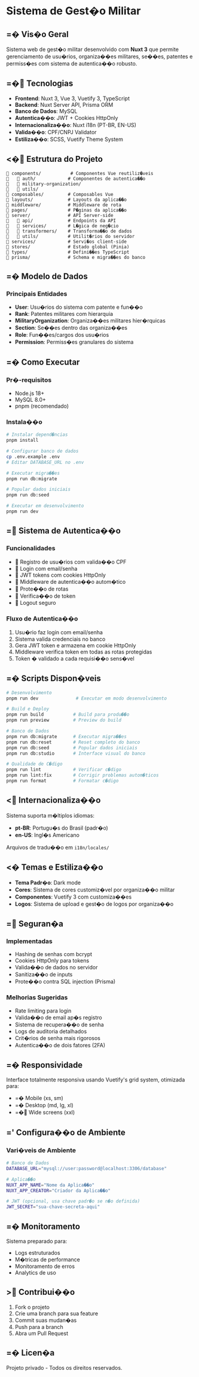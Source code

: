 # Sistema de Gest�o Militar

## =� Vis�o Geral

Sistema web de gest�o militar desenvolvido com **Nuxt 3** que permite gerenciamento de usu�rios, organiza��es militares, se��es, patentes e permiss�es com sistema de autentica��o robusto.

## =� Tecnologias

- **Frontend**: Nuxt 3, Vue 3, Vuetify 3, TypeScript
- **Backend**: Nuxt Server API, Prisma ORM
- **Banco de Dados**: MySQL
- **Autentica��o**: JWT + Cookies HttpOnly
- **Internacionaliza��o**: Nuxt i18n (PT-BR, EN-US)
- **Valida��o**: CPF/CNPJ Validator
- **Estiliza��o**: SCSS, Vuetify Theme System

## <� Estrutura do Projeto

```
   components/           # Componentes Vue reutiliz�veis
      auth/            # Componentes de autentica��o
      military-organization/
      utils/
   composables/         # Composables Vue
   layouts/             # Layouts da aplica��o
   middleware/          # Middleware de rota
   pages/               # P�ginas da aplica��o
   server/              # API Server-side
      api/             # Endpoints da API
      services/        # L�gica de neg�cio
      transformers/    # Transforma��o de dados
      utils/           # Utilit�rios do servidor
   services/            # Servi�os client-side
   stores/              # Estado global (Pinia)
   types/               # Defini��es TypeScript
   prisma/              # Schema e migra��es do banco
```

## =� Modelo de Dados

### Principais Entidades
- **User**: Usu�rios do sistema com patente e fun��o
- **Rank**: Patentes militares com hierarquia
- **MilitaryOrganization**: Organiza��es militares hier�rquicas
- **Section**: Se��es dentro das organiza��es
- **Role**: Fun��es/cargos dos usu�rios
- **Permission**: Permiss�es granulares do sistema

## =� Como Executar

### Pr�-requisitos
- Node.js 18+
- MySQL 8.0+
- pnpm (recomendado)

### Instala��o
```bash
# Instalar depend�ncias
pnpm install

# Configurar banco de dados
cp .env.example .env
# Editar DATABASE_URL no .env

# Executar migra��es
pnpm run db:migrate

# Popular dados iniciais
pnpm run db:seed

# Executar em desenvolvimento
pnpm run dev
```

## = Sistema de Autentica��o

### Funcionalidades
-  Registro de usu�rios com valida��o CPF
-  Login com email/senha
-  JWT tokens com cookies HttpOnly
-  Middleware de autentica��o autom�tico
-  Prote��o de rotas
-  Verifica��o de token
-  Logout seguro

### Fluxo de Autentica��o
1. Usu�rio faz login com email/senha
2. Sistema valida credenciais no banco
3. Gera JWT token e armazena em cookie HttpOnly
4. Middleware verifica token em todas as rotas protegidas
5. Token � validado a cada requisi��o sens�vel

## =� Scripts Dispon�veis

```bash
# Desenvolvimento
pnpm run dev              # Executar em modo desenvolvimento

# Build e Deploy
pnpm run build           # Build para produ��o
pnpm run preview         # Preview do build

# Banco de Dados
pnpm run db:migrate      # Executar migra��es
pnpm run db:reset        # Reset completo do banco
pnpm run db:seed         # Popular dados iniciais
pnpm run db:studio       # Interface visual do banco

# Qualidade de C�digo
pnpm run lint            # Verificar c�digo
pnpm run lint:fix        # Corrigir problemas autom�ticos
pnpm run format          # Formatar c�digo
```

## < Internacionaliza��o

Sistema suporta m�ltiplos idiomas:
- **pt-BR**: Portugu�s do Brasil (padr�o)
- **en-US**: Ingl�s Americano

Arquivos de tradu��o em `i18n/locales/`

## <� Temas e Estiliza��o

- **Tema Padr�o**: Dark mode
- **Cores**: Sistema de cores customiz�vel por organiza��o militar
- **Componentes**: Vuetify 3 com customiza��es
- **Logos**: Sistema de upload e gest�o de logos por organiza��o

## = Seguran�a

### Implementadas
- Hashing de senhas com bcrypt
- Cookies HttpOnly para tokens
- Valida��o de dados no servidor
- Sanitiza��o de inputs
- Prote��o contra SQL injection (Prisma)

### Melhorias Sugeridas
- Rate limiting para login
- Valida��o de email ap�s registro  
- Sistema de recupera��o de senha
- Logs de auditoria detalhados
- Crit�rios de senha mais rigorosos
- Autentica��o de dois fatores (2FA)

## =� Responsividade

Interface totalmente responsiva usando Vuetify's grid system, otimizada para:
- =� Mobile (xs, sm)
- =� Desktop (md, lg, xl)
- =� Wide screens (xxl)

## =' Configura��o de Ambiente

### Vari�veis de Ambiente
```bash
# Banco de Dados
DATABASE_URL="mysql://user:password@localhost:3306/database"

# Aplica��o
NUXT_APP_NAME="Nome da Aplica��o"
NUXT_APP_CREATOR="Criador da Aplica��o"

# JWT (opcional, usa chave padr�o se n�o definida)
JWT_SECRET="sua-chave-secreta-aqui"
```

## =� Monitoramento

Sistema preparado para:
- Logs estruturados
- M�tricas de performance
- Monitoramento de erros
- Analytics de uso

## > Contribui��o

1. Fork o projeto
2. Crie uma branch para sua feature
3. Commit suas mudan�as
4. Push para a branch
5. Abra um Pull Request

## =� Licen�a

Projeto privado - Todos os direitos reservados.
